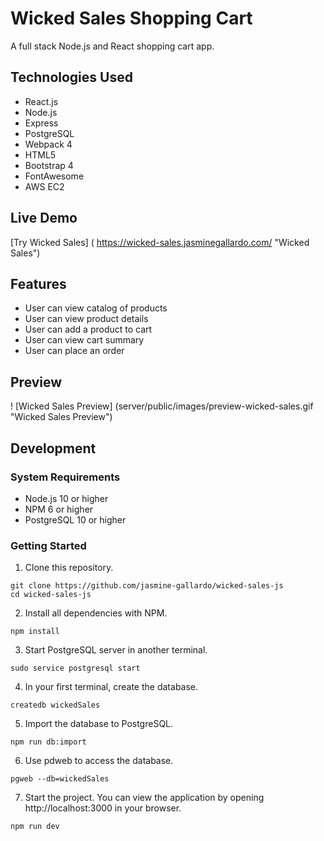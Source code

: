 # Wicked Sales Shopping Cart
A full stack Node.js and React shopping cart app.

## Technologies Used
- React.js
- Node.js
- Express
- PostgreSQL
- Webpack 4
- HTML5
- Bootstrap 4
- FontAwesome
- AWS EC2

## Live Demo

[Try Wicked Sales] ( https://wicked-sales.jasminegallardo.com/ "Wicked Sales")

## Features
- User can view catalog of products
- User can view product details
- User can add a product to cart
- User can view cart summary
- User can place an order

## Preview

! [Wicked Sales Preview] (server/public/images/preview-wicked-sales.gif "Wicked Sales Preview")

## Development

### System Requirements
- Node.js 10 or higher
- NPM 6 or higher
- PostgreSQL 10 or higher

### Getting Started

1. Clone this repository.
```shell
git clone https://github.com/jasmine-gallardo/wicked-sales-js
cd wicked-sales-js
```

2. Install all dependencies with NPM.
``` shell
npm install
```

3. Start PostgreSQL server in another terminal.
```shell
sudo service postgresql start
```

4. In your first terminal, create the database.
```shell
createdb wickedSales
```

5. Import the database to PostgreSQL.
```shell
npm run db:import
```

6. Use pdweb to access the database.
```shell
pgweb --db=wickedSales
```

7. Start the project. You can view the application by opening http://localhost:3000 in your browser.
```shell
npm run dev
```
